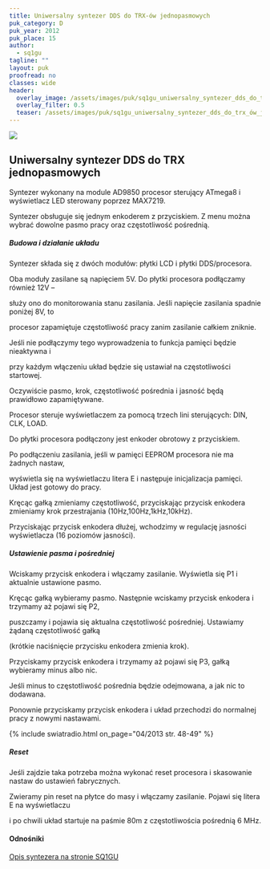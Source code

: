 ```yaml
---
title: Uniwersalny syntezer DDS do TRX-ów jednopasmowych
puk_category: D
puk_year: 2012
puk_place: 15
author: 
  - sq1gu
tagline: ""
layout: puk
proofread: no
classes: wide
header:
  overlay_image: /assets/images/puk/sq1gu_uniwersalny_syntezer_dds_do_trx_ów_jednopasmowych.jpg
  overlay_filter: 0.5
  teaser: /assets/images/puk/sq1gu_uniwersalny_syntezer_dds_do_trx_ów_jednopasmowych.jpg
---
```






 



![](assets/data/img/projects/2012-15-0.jpg) 



Uniwersalny syntezer DDS do TRX jednopasmowych
----------------------------------------------





 Syntezer wykonany na module AD9850 procesor sterujący ATmega8 i wyświetlacz LED sterowany poprzez MAX7219.

 Syntezer obsługuje się jednym enkoderem z przyciskiem. Z menu można wybrać dowolne pasmo pracy oraz częstotliwość pośrednią.




##### Budowa i działanie układu




Syntezer składa się z dwóch modułów: płytki LCD i płytki DDS/procesora.

Oba moduły zasilane są napięciem 5V. Do płytki procesora podłączamy również 12V –

służy ono do monitorowania stanu zasilania. Jeśli napięcie zasilania spadnie poniżej 8V, to

 procesor zapamiętuje częstotliwość pracy zanim zasilanie całkiem zniknie.

 Jeśli nie podłączymy tego wyprowadzenia to funkcja pamięci będzie nieaktywna i

 przy każdym włączeniu układ będzie się ustawiał na częstotliwości startowej.

 Oczywiście pasmo, krok, częstotliwość pośrednia i jasność będą prawidłowo zapamiętywane.






Procesor steruje wyświetlaczem za pomocą trzech lini sterujących: DIN, CLK, LOAD.

Do płytki procesora podłączony jest enkoder obrotowy z przyciskiem.






Po podłączeniu zasilania, jeśli w pamięci EEPROM procesora nie ma żadnych nastaw,

wyświetla się na wyświetlaczu litera E i następuje inicjalizacja pamięci. Układ jest gotowy do pracy.






Kręcąc gałką zmieniamy częstotliwość, przyciskając przycisk enkodera zmieniamy krok przestrajania (10Hz,100Hz,1kHz,10kHz).

Przyciskając przycisk enkodera dłużej, wchodzimy w regulację jasności wyświetlacza (16 poziomów jasności).




##### Ustawienie pasma i pośredniej




 Wciskamy przycisk enkodera i włączamy zasilanie. Wyświetla się P1 i aktualnie ustawione pasmo.

 Kręcąc gałką wybieramy pasmo. Następnie wciskamy przycisk enkodera i trzymamy aż pojawi się P2,

 puszczamy i pojawia się aktualna częstotliwość pośredniej. Ustawiamy żądaną częstotliwość gałką

 (krótkie naciśnięcie przycisku enkodera zmienia krok).

 




 Przyciskamy przycisk enkodera i trzymamy aż pojawi się P3, gałką wybieramy minus albo nic.

Jeśli minus to częstotliwość pośrednia będzie odejmowana, a jak nic to dodawana.






Ponownie przyciskamy przycisk enkodera i układ przechodzi do normalnej pracy z nowymi nastawami.

{% include swiatradio.html on_page="04/2013 str. 48-49" %}



##### Reset




 Jeśli zajdzie taka potrzeba można wykonać reset procesora i skasowanie nastaw do ustawień fabrycznych.

 Zwieramy pin reset na płytce do masy i włączamy zasilanie. Pojawi się litera E na wyświetlaczu

 i po chwili układ startuje na paśmie 80m z częstotliwościa pośrednią 6 MHz.

 








#### Odnośniki

[Opis syntezera na stronie SQ1GU](http://sq1gu.tobis.com.pl/pl/syntezery-dds/31-syntezer-dds-v3)

 





 





 


